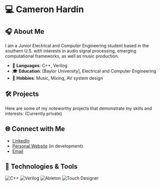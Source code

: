 # 💻 Cameron Hardin

<!--![Header](https://your-header-image-link.com) <!-- Optional: Add a custom header image -->

## 🎧 About Me
I am a Junior Electrical and Computer Engineering student based in the southern U.S. with interests in audio signal processing, emerging computational frameworks, as well as music production.

- 🔧 **Languages**: C++, Verilog
- 🎓 **Education**: [Baylor University], Electrical and Computer Engineering
- 🎸 **Hobbies**: Music, Mixing, AV system design

## 🛠️ Projects
Here are some of my noteworthy projects that demonstrate my skills and interests:
(Currently private)

## 🌐 Connect with Me
- [LinkedIn](www.linkedin.com/in/cameron-hardin-0)
- [Personal Website](https://camkhardin.github.io/myWebsite/)  (in development)
- [Email](mailto:Cameron_Hardin1@baylor.edu)

## 🔧 Technologies & Tools
![C++](https://img.shields.io/badge/C++-blue?style=for-the-badge&logo=cplusplus&logoColor=white)
![Verilog](https://img.shields.io/badge/Verilog-green?style=for-the-badge&logo=verilog&logoColor=white)
![Ableton](https://img.shields.io/badge/Ableton-000000?style=for-the-badge&logo=abletonlive&logoColor=white)
![Touch Designer](https://img.shields.io/badge/Touch%20Designer-black?style=for-the-badge&logo=touchdesigner&logoColor=white)

<!--![Footer](https://your-footer-image-link.com) <!-- Optional: Add a custom footer image -->
